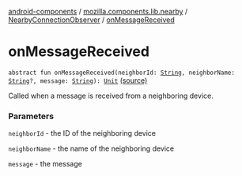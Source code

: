 [android-components](../../index.md) / [mozilla.components.lib.nearby](../index.md) / [NearbyConnectionObserver](index.md) / [onMessageReceived](./on-message-received.md)

# onMessageReceived

`abstract fun onMessageReceived(neighborId: `[`String`](https://kotlinlang.org/api/latest/jvm/stdlib/kotlin/-string/index.html)`, neighborName: `[`String`](https://kotlinlang.org/api/latest/jvm/stdlib/kotlin/-string/index.html)`?, message: `[`String`](https://kotlinlang.org/api/latest/jvm/stdlib/kotlin/-string/index.html)`): `[`Unit`](https://kotlinlang.org/api/latest/jvm/stdlib/kotlin/-unit/index.html) [(source)](https://github.com/mozilla-mobile/android-components/blob/master/components/lib/nearby/src/main/java/mozilla/components/lib/nearby/NearbyConnection.kt#L459)

Called when a message is received from a neighboring device.

### Parameters

`neighborId` - the ID of the neighboring device

`neighborName` - the name of the neighboring device

`message` - the message